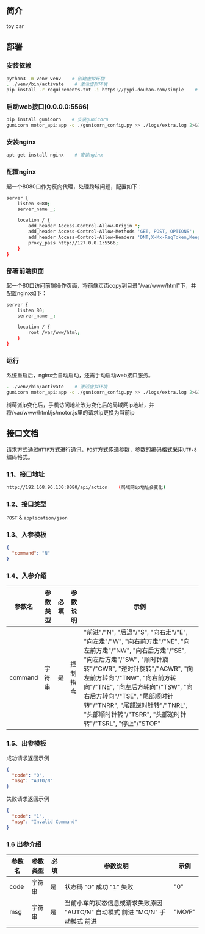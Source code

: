 ## 简介

toy car


## 部署

### 安装依赖

~~~sh
python3 -m venv venv    # 创建虚拟环境
. ./venv/bin/activate    # 激活虚拟环境
pip install -r requirements.txt -i https://pypi.douban.com/simple    # 安装依赖包
~~~

### 启动web接口(0.0.0.0:5566)

~~~sh
pip install gunicorn    # 安装gunicorn
gunicorn motor_api:app -c ./gunicorn_config.py >> ./logs/extra.log 2>&1 &    # 启动gunicorn
~~~

### 安装nginx

~~~sh
apt-get install nginx    # 安装nginx
~~~

### 配置nginx

起一个8080口作为反向代理，处理跨域问题，配置如下：

~~~sh
server {
    listen 8080;
    server_name _;

    location / {
        add_header Access-Control-Allow-Origin *;
        add_header Access-Control-Allow-Methods 'GET, POST, OPTIONS';
        add_header Access-Control-Allow-Headers 'DNT,X-Mx-ReqToken,Keep-Alive,User-Agent,X-Requested-With,If-Modified-Since,Cache-Control,Content-Type,Authorization';
        proxy_pass http://127.0.0.1:5566;
    }
}
~~~

### 部署前端页面

起一个80口访问前端操作页面，将前端页面copy到目录"/var/www/html"下，并配置nginx如下：

~~~sh
server {
    listen 80;
    server_name _;

    location / {
        root /var/www/html;
    }
}
~~~

### 运行

系统重启后，nginx会自动启动，还需手动启动web接口服务。

~~~sh
. ./venv/bin/activate    # 激活虚拟环境
gunicorn motor_api:app -c ./gunicorn_config.py >> ./logs/extra.log 2>&1 &    # 启动gunicorn
~~~

树莓派ip变化后，手机访问地址改为变化后的局域网ip地址，并将/var/www/html/js/motor.js里的请求ip更换为当前ip


## 接口文档

请求方式通过`HTTP`方式进行通讯，`POST`方式传递参数，参数的编码格式采用`UTF-8`编码格式。

### 1.1、接口地址

~~~sh
http://192.168.96.130:8080/api/action    (局域网ip地址会变化)
~~~

### 1.2、接口类型

`POST` & `application/json`

### 1.3、入参模板

```json
{
  "command": "N"
}
```

### 1.4、入参介绍

|参数名|参数类型|必填|参数说明|示例|
|------|------|-------|----|-------|
|command|字符串|是|控制指令|"前进"/"N", "后退"/"S", "向右走"/"E", "向左走"/"W", "向右前方走"/"NE", "向左前方走"/"NW", "向右后方走"/"SE", "向左后方走"/"SW", "顺时针旋转"/"CWR", "逆时针旋转"/"ACWR", "向左前方转向"/"TNW", "向右前方转向"/"TNE", "向左后方转向"/"TSW", "向右后方转向"/"TSE", "尾部顺时针转"/"TNRR", "尾部逆时针转"/"TNRL", "头部顺时针转"/"TSRR", "头部逆时针转"/"TSRL", "停止"/"STOP"|

### 1.5、出参模板

成功请求返回示例

```json
{
  "code": "0",
  "msg": "AUTO/N"
}
```

失败请求返回示例

```json
{
  "code": "1",
  "msg": "Invalid Command"
}
```

### 1.6 出参介绍

|参数名|参数类型|必填|参数说明|示例|
|------|------|-------|----|-------|
|code|字符串|是|状态码 "0" 成功 "1" 失败|"0"|
|msg|字符串|是|当前小车的状态信息或请求失败原因 "AUTO/N" 自动模式 前进 "MO/N" 手动模式 前进 |"MO/P"|

